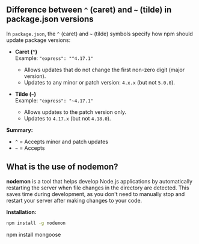 ## Difference between `^` (caret) and `~` (tilde) in package.json versions

In `package.json`, the `^` (caret) and `~` (tilde) symbols specify how npm should update package versions:

- **Caret (`^`)**  
  Example: `"express": "^4.17.1"`

  - Allows updates that do not change the first non-zero digit (major version).
  - Updates to any minor or patch version: `4.x.x` (but not `5.0.0`).

- **Tilde (`~`)**  
  Example: `"express": "~4.17.1"`
  - Allows updates to the patch version only.
  - Updates to `4.17.x` (but not `4.18.0`).

**Summary:**

- `^` = Accepts minor and patch updates
- `~` = Accepts

## What is the use of nodemon?

**nodemon** is a tool that helps develop Node.js applications by automatically restarting the server when file changes in the directory are detected. This saves time during development, as you don't need to manually stop and restart your server after making changes to your code.

**Installation:**

```bash
npm install -g nodemon
```
npm install mongoose
